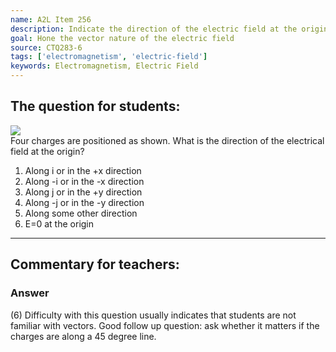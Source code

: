 ```yaml
---
name: A2L Item 256
description: Indicate the direction of the electric field at the origin due to 4 charges.
goal: Hone the vector nature of the electric field
source: CTQ283-6
tags: ['electromagnetism', 'electric-field']
keywords: Electromagnetism, Electric Field
---
```


## The question for students:

<div class="img-right"><img
src="/files/Item256_fig1.gif" /></div>Four charges are positioned as
shown.  What is the direction of the electrical field at the origin?

1. Along i or in the +x direction
2. Along -i or in the -x direction
3. Along j or in the +y direction
4. Along -j or in the -y direction
5. Along some other direction
6. E=0 at the origin



<hr/>

## Commentary for teachers:

### Answer

(6) Difficulty with this question usually indicates that students are
not familiar with vectors. Good follow up question: ask whether it
matters if the charges are along a 45 degree line.
